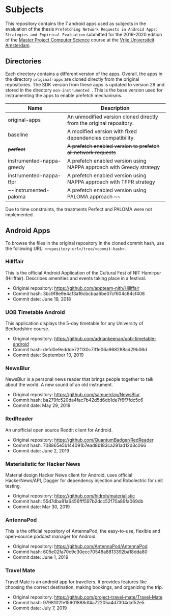 # Subjects

This repository contains the 7 android apps used as subjects in the evaluation of the thesis 
`Prefetching Network Requests in Android Apps: Strategies and Empirical Evaluation` 
submitted for the 2019-2020 edition of 
the [Master Project Computer Science](https://studiegids.vu.nl/en/Master/2019-2020/computer-science/XM_0011) course 
at the [Vrije Universiteit Amsterdam](https://www.vu.nl/en).

## Directories

Each directory contains a different version of the apps.
Overall, the apps in the directory `original-apps` are cloned directly from the original repositories. 
The SDK version from these apps is updated to version 28 and stored in the directory `non-instrumented `.
This is the base version used for instrumenting the apps to enable prefetch mechanisms. 

| Name                      | Description                                                          |
|---------------------------|----------------------------------------------------------------------|
| original-apps             | An unmodified version cloned directly from the original repository.  |
| baseline                  | A modified version with fixed dependencies compatibility.            |
| ~~perfect~~              |~~A prefetch enabled version to prefetch all network requests~~          |
| instrumented-nappa-greedy | A prefetch enabled version using NAPPA approach with Greedy strategy |
| instrumented-nappa-tfpr   | A prefetch enabled version using NAPPA approach with TFPR strategy   |
| ~~instrumented-paloma       | A prefetch enabled version using PALOMA approach   ~~                  |

Due to time constraints, the treatments Perfect and PALOMA were not implemented.

## Android Apps

To browse the files in the original repository in the cloned commit hash, use the following URL: 
`<repository-url>/tree/<commit-hash>`.

### Hillffair

This is the official Android Application of the Cultural Fest of NIT Hamirpur (Hillffair). 
Describes amenities and events taking place in a festival.

- Original repository: https://github.com/appteam-nith/Hillffair
- Commit hash: 3bc9f8e9e4af3a16cbcbaa6be07cf604c84cf408
- Commit date: June 19, 2018

### UOB Timetable Android

This application displays the 5-day timetable for any University of Bedfordshire course.

- Original repository: https://github.com/adriankeenan/uob-timetable-android
- Commit hash: defd0e9eddde72f130c731e06a968288ad29b06d
- Commit date: September 10, 2019

### NewsBlur

NewsBlur is a personal news reader that brings people together to talk about the world. A new sound of an old instrument. 

- Original repository: https://github.com/samuelclay/NewsBlur
- Commit hash: ba279fc520da4fac7b42d5d6db1de7f6f7fdc5c6
- Commit date: May 29, 2019

### RedReader

An unofficial open source Reddit client for Android. 

- Original repository: https://github.com/QuantumBadger/RedReader
- Commit hash: 708865e5b144091b7ead8b183ca291ad12d3c066
- Commit date: June 2, 2019

### Materialistic for Hacker News

Material design Hacker News client for Android, uses official HackerNews/API, Dagger for dependency injection and Robolectric for unit testing.

- Original repository: https://github.com/hidroh/materialistic
- Commit hash: 55d7dba81a6456fff597b2dcc52f70a89fa069db
- Commit date: Mar 30, 2019

### AntennaPod

This is the official repository of AntennaPod, the easy-to-use, flexible and open-source podcast manager for Android.

- Original repository: https://github.com/AntennaPod/AntennaPod
- Commit hash: 605e02fa70c9c30ecc70548a8813392ba18dda80
- Commit date: June 1, 2019

### Travel Mate

Travel Mate is an android app for travellers. 
It provides features like choosing the correct destination, making bookings, and organizing the trip.

- Original repository: https://github.com/project-travel-mate/Travel-Mate
- Commit hash: 9798102fe15601888df4a72205a4d7304daf52e5
- Commit date: July 7, 2019
